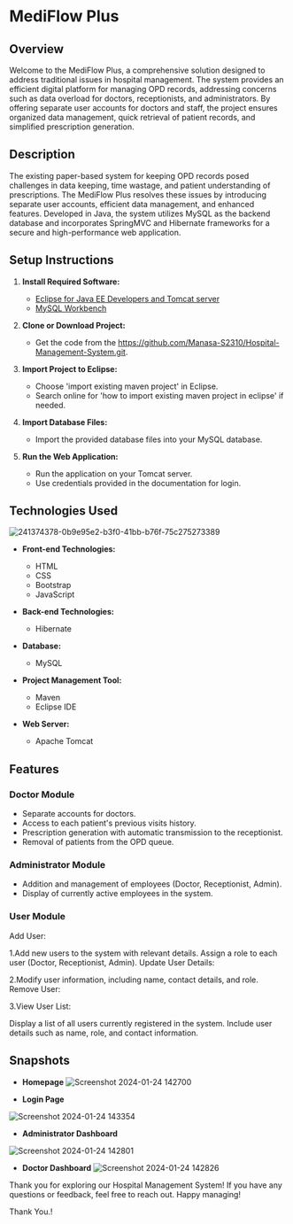 # MediFlow Plus

## Overview

Welcome to the MediFlow Plus, a comprehensive solution designed to address traditional issues in hospital management. The system provides an efficient digital platform for managing OPD records, addressing concerns such as data overload for doctors, receptionists, and administrators. By offering separate user accounts for doctors and staff, the project ensures organized data management, quick retrieval of patient records, and simplified prescription generation.


## Description

The existing paper-based system for keeping OPD records posed challenges in data keeping, time wastage, and patient understanding of prescriptions. The MediFlow Plus resolves these issues by introducing separate user accounts, efficient data management, and enhanced features. Developed in Java, the system utilizes MySQL as the backend database and incorporates SpringMVC and Hibernate frameworks for a secure and high-performance web application.


## Setup Instructions

1. **Install Required Software:**
   - [Eclipse for Java EE Developers and Tomcat server](https://youtu.be/9iHKCnxUWqQ)
   - [MySQL Workbench](https://youtu.be/OM4aZJW_Ojs)

2. **Clone or Download Project:**
   - Get the code from the https://github.com/Manasa-S2310/Hospital-Management-System.git.

3. **Import Project to Eclipse:**
   - Choose 'import existing maven project' in Eclipse.
   - Search online for 'how to import existing maven project in eclipse' if needed.

4. **Import Database Files:**
   - Import the provided database files into your MySQL database. 

5. **Run the Web Application:**
   - Run the application on your Tomcat server.
   - Use credentials provided in the documentation for login.

## Technologies Used

![241374378-0b9e95e2-b3f0-41bb-b76f-75c275273389](https://github.com/Manasa-S2310/Hospital-Management-System/assets/157489387/3bea34f3-4c0b-425b-b3d0-1389ebdb19a3)


- **Front-end Technologies:**

  - HTML
  - CSS
  - Bootstrap
  - JavaScript

- **Back-end Technologies:**
  
  - Hibernate

- **Database:**
  - MySQL

- **Project Management Tool:**
  - Maven
  - Eclipse IDE

- **Web Server:**
  - Apache Tomcat

## Features

### Doctor Module

- Separate accounts for doctors.
- Access to each patient's previous visits history.
- Prescription generation with automatic transmission to the receptionist.
- Removal of patients from the OPD queue.

### Administrator Module

- Addition and management of employees (Doctor, Receptionist,     Admin).
- Display of currently active employees in the system.

### User Module

Add User:

1.Add new users to the system with relevant details.
Assign a role to each user (Doctor, Receptionist, Admin).
Update User Details:

2.Modify user information, including name, contact details, and role.
Remove User:

3.View User List:

Display a list of all users currently registered in the system.
Include user details such as name, role, and contact information.


## Snapshots

- **Homepage**
![Screenshot 2024-01-24 142700](https://github.com/Manasa-S2310/Hospital-Management-System/assets/157489387/7cb3de9f-a866-4781-b105-0c125cdffa16)

- **Login Page**

![Screenshot 2024-01-24 143354](https://github.com/Manasa-S2310/Hospital-Management-System/assets/157489387/fc376ffd-e5fb-44c6-afce-222e045b2004)


- **Administrator Dashboard**

![Screenshot 2024-01-24 142801](https://github.com/Manasa-S2310/Hospital-Management-System/assets/157489387/af48e235-4af5-49ac-9754-6be46efd8b55)

- **Doctor Dashboard**
![Screenshot 2024-01-24 142826](https://github.com/Manasa-S2310/Hospital-Management-System/assets/157489387/2a780618-b12b-44a6-a9f4-ad4846da2fa8)

Thank you for exploring our Hospital Management System! If you have any questions or feedback, feel free to reach out. Happy managing!

Thank You.!

